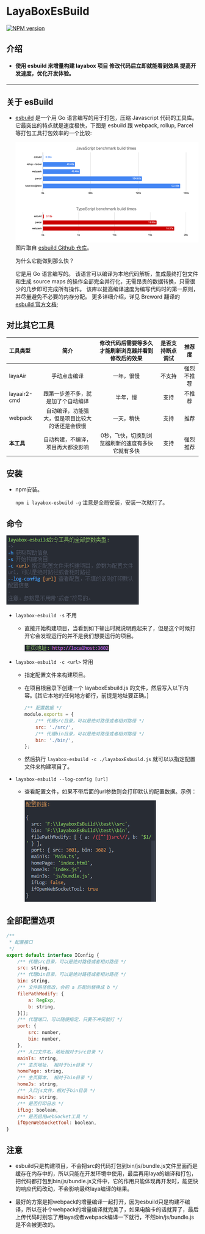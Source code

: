 # LayaBoxEsBuild
[![NPM version][npm-image]][npm-url]

[npm-image]: https://img.shields.io/npm/v/layabox-esbuild
[npm-url]: https://npmjs.org/package/layabox-esbuild
##  介绍

- #### 使用 esbuild 来增量构建 layabox 项目 修改代码后立即就能看到效果 提高开发速度，优化开发体验。

----------

## 关于 esBuild
- <a href="https://github.com/evanw/esbuild/">esbuild</a> 是一个用 Go 语言编写的用于打包，压缩 Javascript 代码的工具库。它最突出的特点就是速度极快，下图是 esbuild 跟 webpack, rollup, Parcel 等打包工具打包效率的一个比较:

  <img src="./res/contrast.png">
  图片取自 <a href="https://github.com/evanw/esbuild/">esbuild Github 仓库</a>。
  
  为什么它能做到那么快？
  
    它是用 Go 语言编写的。
    该语言可以编译为本地代码解析，生成最终打包文件和生成 source maps 的操作全部完全并行化，无需昂贵的数据转换，只需很少的几步即可完成所有操作。
    该库以提高编译速度为编写代码时的第一原则，并尽量避免不必要的内存分配。
    更多详细介绍，详见 Breword 翻译的 <a href="https://www.breword.com/evanw-esbuild">esbuild 官方文档</a>;

## 对比其它工具

| 工具类型     |                       简介                       | 修改代码后需要等多久才能刷新浏览器并看到修改后的效果 | 是否支持断点调试 |   推荐度   |
| :----------- | :----------------------------------------------: | :--------------------------------------------------: | :--------------: | :--------: |
| layaAir      |                   手动点击编译                   |                      一年，很慢                      |      不支持      | 强烈不推荐 |
| layaair2-cmd |        跟第一步差不多，就是加了个自动编译        |                       半年，慢                       |       支持       |   不推荐   |
| webpack      | 自动编译，功能强大，但是项目比较大的话还是会很慢 |                      一天，稍快                      |       支持       |    推荐    |
| **本工具**   |        自动构建，不编译，项目再大都没影响        |  0秒，飞快，切换到浏览器刷新的速度有多快它就有多快   |       支持       |  强烈推荐  |

## 安装

- npm安装。

    `npm i layabox-esbuild -g` 注意是全局安装，安装一次就行了。

## 命令

  <img src="./res/order.png">

- `layabox-esbuild -s` 不用

    - 直接开始构建项目，当看到如下输出时就说明跑起来了，但是这个时候打开它会发现运行的并不是我们想要运行的项目。

        <img src="./res/home.png">

- `layabox-esbuild -c <url>` 常用
    - 指定配置文件来构建项目。
    - 在项目根目录下创建一个 layaboxEsbuild.js 的文件，然后写入以下内容。[其它本地的任何地方都行，前提是地址要正确。]

        ``` javascript
        /** 配置数据 */
        module.exports = {
            /** 代理src目录，可以是绝对路径或者相对路径 */
            src: './src/',
            /** 代理bin目录，可以是绝对路径或者相对路径 */
            bin: './bin/',
        };
        ```
    - 然后执行 `layabox-esbuild -c ./layaboxEsbuild.js` 就可以以指定配置文件来构建项目了。
  
- `layabox-esbuild --log-config [url]`
    - 查看配置文件，如果不带后面的url参数则会打印默认的配置数据。示例：

        <img src="./res/config.png">

## 全部配置选项

``` javascript
/**
 * 配置接口
 */
export default interface IConfig {
    /** 代理src目录，可以是绝对路径或者相对路径 */
    src: string,
    /** 代理bin目录，可以是绝对路径或者相对路径 */
    bin: string,
    /** 文件路径修改，会把 a 匹配的替换成 b */
    filePathModify: {
        a: RegExp,
        b: string,
    }[];
    /** 代理端口，可以随便指定，只要不冲突就行 */
    port: {
        src: number,
        bin: number,
    },
    /** 入口文件名，地址相对于src目录 */
    mainTs: string,
    /** 主页地址， 相对于bin目录 */
    homePage: string,
    /** 主页脚本， 相对于bin目录 */
    homeJs: string,
    /** 入口js文件，相对于bin目录 */
    mainJs: string,
    /** 是否打印日志 */
    ifLog: boolean,
    /** 是否启用webSocket工具 */
    ifOpenWebSocketTool: boolean,
}
```

## 注意

- esbuild只是构建项目，不会把src的代码打包到bin/js/bundle.js文件里面而是缓存在内存中的，所以只能在开发环境中使用，最后再用laya的编译和打包，把代码都打包到bin/js/bundle.js文件中，它的作用只能体现再开发时，能更快的响应代码改动，不会影响最终laya编译的结果。

- 最好的方案是把webpack的增量编译一起打开，因为esbuild只是构建不编译，所以在补个webpack的增量编译就完美了，如果电脑卡的话就算了，最后上传代码时别忘了用laya或者webpack编译一下就行，不然bin/js/bundle.js是不会被更改的。